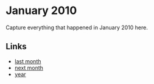 # January 2010

Capture everything that happened in January 2010 here.

## Links
- [last month](calendar/months/2009-12.md)
- [next month](calendar/months/2010-02.md)
- [year](calendar/years/2010.md)
